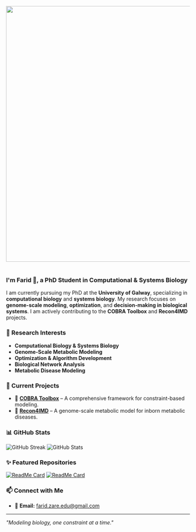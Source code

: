 <img src="https://user-images.githubusercontent.com/74038190/212750672-2f3f2b50-c84f-4ed8-a60a-849ae69ff9df.gif" width="700">
<br><br>

### I'm Farid 👋, a PhD Student in Computational & Systems Biology

I am currently pursuing my PhD at the **University of Galway**, specializing in **computational biology** and **systems biology**. My research focuses on **genome-scale modeling**, **optimization**, and **decision-making in biological systems**. I am actively contributing to the **COBRA Toolbox** and **Recon4IMD** projects.

### 🔬 Research Interests
- **Computational Biology & Systems Biology**
- **Genome-Scale Metabolic Modeling**
- **Optimization & Algorithm Development**
- **Biological Network Analysis**
- **Metabolic Disease Modeling**

### 🚀 Current Projects
- 🧬 **[COBRA Toolbox](https://github.com/opencobra/cobratoolbox)** – A comprehensive framework for constraint-based modeling.
- 🏥 **[Recon4IMD](https://www.recon4imd.org/)** – A genome-scale metabolic model for inborn metabolic diseases.


### 📊 GitHub Stats
![GitHub Streak](https://github-readme-streak-stats.herokuapp.com/?user=farid-zare&theme=tokyonight)
![GitHub Stats](https://github-readme-stats.vercel.app/api?username=farid-zare&show_icons=true&theme=tokyonight)

### ✨ Featured Repositories
[![ReadMe Card](https://github-readme-stats.vercel.app/api/pin/?username=farid-zare&repo=COBRA-Toolbox&theme=tokyonight)](https://github.com/opencobra/cobratoolbox)
[![ReadMe Card](https://github-readme-stats.vercel.app/api/pin/?username=farid-zare&repo=Recon4IMD&theme=tokyonight)](https://github.com/your-repo-link-here)

### 📫 Connect with Me
- 📧 **Email:** farid.zare.edu@gmail.com

---
_"Modeling biology, one constraint at a time."_

